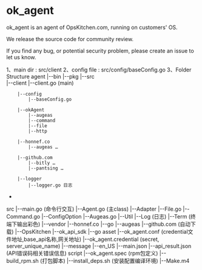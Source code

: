 # ok_agent
ok_agent is an agent of OpsKitchen.com, running on customers' OS.

We release the source code for community review.

If you find any bug, or potential security problem, please create an issue to let us know.

1、main dir : src/client
2、config file : src/config/baseConfig.go
3、Folder Structure
agent
	|--bin
	|--pkg
	|--src  
		|--client
			|--client.go (main)

		|--config
			|--baseConfig.go

		|--okAgent
			|--augeas
			|--command
			|--file
			|--http

		|--honnef.co
			|--augeas …

		|--github.com
			|--bitly …
			|--pantsing …

		|--logger
			|--logger.go 日志

-



src
	|--main.go (命令行交互)
	|--Agent.go (主class)
	|--Adapter
		|--File.go
		|--Command.go
		|--ConfigOption
			|--Augeas.go
	|--Util
		|--Log (日志)
		|--Term (终端下输出彩色)
	|--vendor
		|--honnef.co
			|--go
				|--augeas
		|--github.com (自动下载)
			|--OpsKitchen
				|--ok_api_sdk
					|--go
asset
	|--ok_agent.conf (credential文件地址,base_api名称,网关地址)
	|--ok_agent.credential (secret, server_unique_name)
	|--message
		|--en_US
			|--main.json
			|--api_result.json (API错误码相关错误信息)
script
	|--ok_agent.spec (rpm包定义)
	|--build_rpm.sh (打包脚本)
	|--install_deps.sh (安装配置编译环境)
	|--Make.m4
